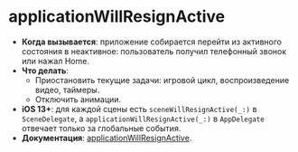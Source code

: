 # applicationWillResignActive

- **Когда вызывается**: приложение собирается перейти из активного состояния в неактивное: пользователь получил телефонный звонок или нажал Home.
- **Что делать**:
    - Приостановить текущие задачи: игровой цикл, воспроизведение видео, таймеры.
    - Отключить анимации.
- **iOS 13+**: для каждой сцены есть `sceneWillResignActive(_:)` в `SceneDelegate`, а `applicationWillResignActive(_:)` в `AppDelegate` отвечает только за глобальные события.
- **Документация**: [applicationWillResignActive](https://developer.apple.com/documentation/appkit/nsapplicationdelegate/applicationwillresignactive(_:)/).